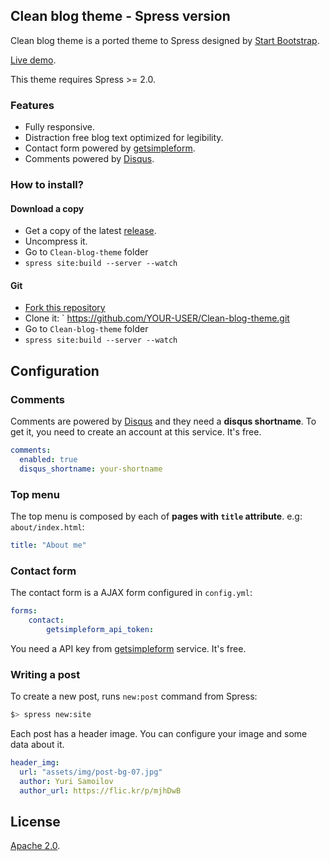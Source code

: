## Clean blog theme - Spress version

Clean blog theme is a ported theme to Spress designed by [Start Bootstrap](http://startbootstrap.com/).

[Live demo](http://spress-add-ons.github.io/clean-blog/).

This theme requires Spress >= 2.0.

### Features

* Fully responsive.
* Distraction free blog text optimized for legibility.
* Contact form powered by [getsimpleform](https://getsimpleform.com/).
* Comments powered by [Disqus](disqus.com).

### How to install?

#### Download a copy

* Get a copy of the latest [release](https://github.com/spress-add-ons/Clean-blog-theme/releases).
* Uncompress it.
* Go to `Clean-blog-theme` folder
* `spress site:build --server --watch`

#### Git

* [Fork this repository](https://github.com/spress-add-ons/Clean-blog-theme/fork)
* Clone it: ` https://github.com/YOUR-USER/Clean-blog-theme.git
* Go to `Clean-blog-theme` folder
* `spress site:build --server --watch`

## Configuration

### Comments

Comments are powered by [Disqus](disqus.com) and they need a 
**disqus shortname**. To get it, you need to create an account at this service.
It's free.

```yaml
comments:
  enabled: true
  disqus_shortname: your-shortname
```

### Top menu

The top menu is composed by each of **pages with `title` attribute**. e.g: `about/index.html`:

```yaml
title: "About me"
```

### Contact form

The contact form is a AJAX form configured in `config.yml`:

```yaml
forms:
    contact:
        getsimpleform_api_token:
```

You need a API key from [getsimpleform](https://getsimpleform.com/) service. It's free.

### Writing a post

To create a new post, runs `new:post` command from Spress:

```bash
$> spress new:site
```

Each post has a header image. You can configure your image and some data about it.

```yaml
header_img:
  url: "assets/img/post-bg-07.jpg"
  author: Yuri Samoilov
  author_url: https://flic.kr/p/mjhDwB
```

## License

[Apache 2.0](http://www.apache.org/licenses/LICENSE-2.0).
